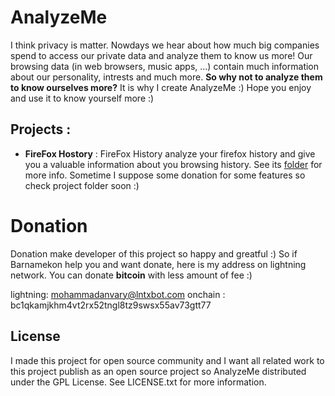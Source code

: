 # AnalyzeMe
I think privacy is matter. Nowdays we hear about how much big companies spend to access our private data and analyze them to know us more! 
Our browsing data (in web browsers, music apps, ...) contain much information about our personality, intrests and much more. **So why not to analyze them to know ourselves more?**
It is why I create AnalyzeMe :) Hope you enjoy and use it to know yourself more :)

## Projects : 
- **FireFox Hostory** :
FireFox History analyze your firefox history and give you a valuable information about you browsing history. See its [folder]() for more info.
Sometime I suppose some donation for some features so check project folder soon :)



# Donation

Donation make developer of this project so happy and greatful :) So if Barnamekon help you and want donate, here is my address on lightning network. You can donate **bitcoin** with less amount of fee :)

lightning: mohammadanvary@lntxbot.com
onchain : bc1qkamjkhm4vt2rx52tngl8tz9swsx55av73gtt77

## License
I made this project for open source community and I want all related work to this project publish as an open source project so AnalyzeMe distributed under the GPL License. See LICENSE.txt for more information.

